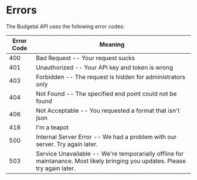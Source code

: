 # Errors

The Budgetal API uses the following error codes:


Error Code | Meaning
---------- | -------
400 | Bad Request -- Your request sucks
401 | Unauthorized -- Your API key and token is wrong
403 | Forbidden -- The request is hidden for administrators only
404 | Not Found -- The specified end point could not be found
406 | Not Acceptable -- You requested a format that isn't json
418 | I'm a teapot
500 | Internal Server Error -- We had a problem with our server. Try again later.
503 | Service Unavailable -- We're temporarially offline for maintanance. Most likely bringing you updates. Please try again later.
